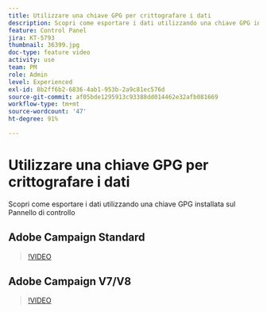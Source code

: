 ```yaml
---
title: Utilizzare una chiave GPG per crittografare i dati
description: Scopri come esportare i dati utilizzando una chiave GPG installata sul Pannello di controllo.
feature: Control Panel
jira: KT-5793
thumbnail: 36399.jpg
doc-type: feature video
activity: use
team: PM
role: Admin
level: Experienced
exl-id: 8b2ff6b2-6836-4ab1-953b-2a9c81ec576d
source-git-commit: af05bde1295913c93388dd014462e32afb081669
workflow-type: tm+mt
source-wordcount: '47'
ht-degree: 91%

---
```


# Utilizzare una chiave GPG per crittografare i dati

Scopri come esportare i dati utilizzando una chiave GPG installata sul Pannello di controllo

## Adobe Campaign Standard

>[!VIDEO](https://video.tv.adobe.com/v/36380?quality=12&learn=0n)

## Adobe Campaign V7/V8

>[!VIDEO](https://video.tv.adobe.com/v/36399?quality=12&learn=0n)
